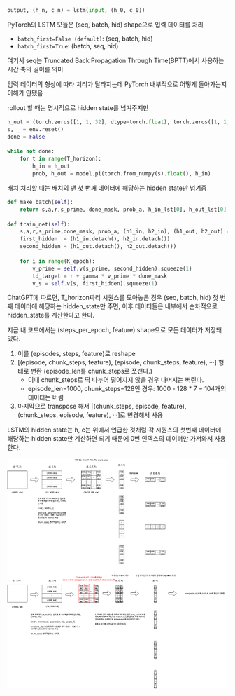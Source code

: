 ```python
output, (h_n, c_n) = lstm(input, (h_0, c_0))
```

PyTorch의 LSTM 모듈은 (seq, batch, hid) shape으로 입력 데이터를 처리 

- `batch_first=False (default)`: (seq, batch, hid)
- `batch_first=True`: (batch, seq, hid)

여기서 seq는 Truncated Back Propagation Through Time(BPTT)에서 사용하는 시간 축의 길이를 의미


입력 데이터의 형상에 따라 처리가 달라지는데 PyTorch 내부적으로 어떻게 돌아가는지 이해가 안됐음

rollout 할 때는 명시적으로 hidden state를 넘겨주지만
```python
h_out = (torch.zeros([1, 1, 32], dtype=torch.float), torch.zeros([1, 1, 32], dtype=torch.float))
s, _ = env.reset()
done = False

while not done:
	for t in range(T_horizon):
		h_in = h_out
		prob, h_out = model.pi(torch.from_numpy(s).float(), h_in)
```

배치 처리할 때는 배치의 맨 첫 번째 데이터에 해당하는 hidden state만 넘겨줌
```python
def make_batch(self):
	return s,a,r,s_prime, done_mask, prob_a, h_in_lst[0], h_out_lst[0]
	
def train_net(self):
	s,a,r,s_prime,done_mask, prob_a, (h1_in, h2_in), (h1_out, h2_out) = self.make_batch()
	first_hidden  = (h1_in.detach(), h2_in.detach())
	second_hidden = (h1_out.detach(), h2_out.detach())

	for i in range(K_epoch):
		v_prime = self.v(s_prime, second_hidden).squeeze(1)
		td_target = r + gamma * v_prime * done_mask
		v_s = self.v(s, first_hidden).squeeze(1)
```

ChatGPT에 따르면, T_horizon짜리 시퀀스를 모아놓은 경우 (seq, batch, hid) 첫 번째 데이터에 해당하는 hidden_state만 주면, 이후 데이터들은 내부에서 순차적으로 hidden_state를 계산한다고 한다.


지금 내 코드에서는 (steps_per_epoch, feature) shape으로 모든 데이터가 저장돼 있다.

1. 이를 (episodes, steps, feature)로 reshape
2. [(episode, chunk_steps, feature), (episode, chunk_steps, feature), ···] 형태로 변환 (episode_len를 chunk_steps로 쪼갠다.)
	- 이때 chunk_steps로 딱 나누어 떨어지지 않을 경우 나머지는 버린다.
	- episode_len=1000, chunk_steps=128인 경우: 1000 - 128 * 7 = 104개의 데이터는 버림
3. 마지막으로 transpose 해서 [(chunk_steps, episode, feature), (chunk_steps, episode, feature), ···]로 변경해서 사용


LSTM의 hidden state는 h, c는 위에서 언급한 것처럼 각 시퀀스의 첫번째 데이터에 해당하는 hidden state만 계산하면 되기 때문에 0번 인덱스의 데이터만 가져와서 사용한다.


![image](imgs/lstm_data_shapes.png)